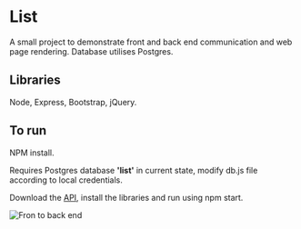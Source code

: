 # List
A small project to demonstrate front and back end communication and web page rendering.  Database utilises Postgres.

## Libraries
Node, Express, Bootstrap, jQuery.

## To run
NPM install.

Requires Postgres database **'list'** in current state, modify db.js file according to local credentials.

Download the [API](https://github.com/narmeian/list-api), install the libraries and run using npm start.

![Fron to back end](https://user-images.githubusercontent.com/85594557/159103640-6f371be6-816b-4d3f-8210-fe0b27bea2b3.png)
